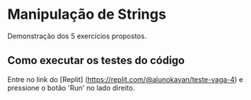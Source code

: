 # Manipulação de Strings
Demonstração dos 5 exercícios propostos.
## Como executar os testes do código
Entre no link do [Replit] (https://replit.com/@alunokayan/teste-vaga-4) e pressione o botão 'Run' no lado direito.
